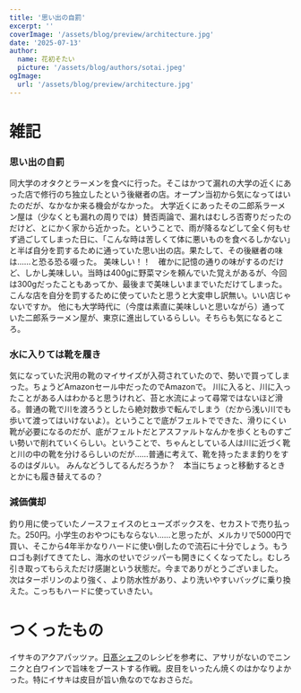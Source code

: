 ```yaml
---
title: '思い出の自罰'
excerpt: ''
coverImage: '/assets/blog/preview/architecture.jpg'
date: '2025-07-13'
author:
  name: 花初そたい
  picture: '/assets/blog/authors/sotai.jpeg'
ogImage:
  url: '/assets/blog/preview/architecture.jpg'
---
```

# 雑記
### 思い出の自罰
同大学のオタクとラーメンを食べに行った。そこはかつて漏れの大学の近くにあった店で修行のち独立したという後継者の店。オープン当初から気になってはいたのだが、なかなか来る機会がなかった。
大学近くにあったその二郎系ラーメン屋は（少なくとも漏れの周りでは）賛否両論で、漏れはむしろ否寄りだったのだけど、とにかく家から近かった。ということで、雨が降るなどして全く何もせず過ごしてしまった日に、「こんな時は苦しくて体に悪いものを食べるしかない」と半ば自分を罰するために通っていた思い出の店。果たして、その後継者の味は……と恐る恐る啜った。
美味しい！！　確かに記憶の通りの味がするのだけど、しかし美味しい。当時は400gに野菜マシを頼んでいた覚えがあるが、今回は300gだったこともあってか、最後まで美味しいままでいただけてしまった。こんな店を自分を罰するために使っていたと思うと大変申し訳無い。いい店じゃないですか。
他にも大学時代に（今度は素直に美味しいと思いながら）通っていた二郎系ラーメン屋が、東京に進出しているらしい。そちらも気になるところ。

### 水に入りては靴を履き
気になっていた沢用の靴のマイサイズが入荷されていたので、勢いで買ってしまった。ちょうどAmazonセール中だったのでAmazonで。
川に入ると、川に入ったことがある人はわかると思うけれど、苔と水流によって尋常ではないほど滑る。普通の靴で川を渡ろうとしたら絶対数歩で転んでしまう（だから浅い川でも歩いて渡ってはいけないよ）。ということで底がフェルトでできた、滑りにくい靴が必要になるのだが、底がフェルトだとアスファルトなんかを歩くとものすごい勢いで削れていくらしい。ということで、ちゃんとしている人は川に近づく靴と川の中の靴を分けるらしいのだが……普通に考えて、靴を持ったまま釣りをするのはダルい。
みんなどうしてるんだろうか？　本当にちょっと移動するときとかにも履き替えてるの？

### 減価償却
釣り用に使っていたノースフェイスのヒューズボックスを、セカストで売り払った。250円。小学生のおやつにもならない……と思ったが、メルカリで5000円で買い、そこから4年半かなりハードに使い倒したので流石に十分でしょう。もうロゴも剥げてきてたし、海水のせいでジッパーも開きにくくなってたし。むしろ引き取ってもらえただけ感謝という状態だ。今までありがとうございました。
次はターポリンのより強く、より防水性があり、より洗いやすいバッグに乗り換えた。こっちもハードに使っていきたい。

# つくったもの
イサキのアクアパッツァ。[日髙シェフ](https://youtu.be/b06xfSfwqjc?si=BNUY-wyikcx4TP7J)のレシピを参考に、アサリがないのでニンニクと白ワインで旨味をブーストする作戦。皮目をいったん焼くのはかなりよかった。特にイサキは皮目が旨い魚なのでなおさらだ。